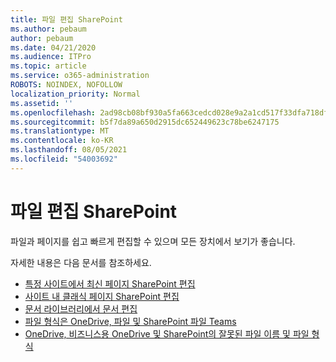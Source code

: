 ```yaml
---
title: 파일 편집 SharePoint
ms.author: pebaum
author: pebaum
ms.date: 04/21/2020
ms.audience: ITPro
ms.topic: article
ms.service: o365-administration
ROBOTS: NOINDEX, NOFOLLOW
localization_priority: Normal
ms.assetid: ''
ms.openlocfilehash: 2ad98cb08bf930a5fa663cedcd028e9a2a1cd517f33dfa718dfb7bbad6607d89
ms.sourcegitcommit: b5f7da89a650d2915dc652449623c78be6247175
ms.translationtype: MT
ms.contentlocale: ko-KR
ms.lasthandoff: 08/05/2021
ms.locfileid: "54003692"
---
```

# <a name="editing-files-in-sharepoint"></a>파일 편집 SharePoint

파일과 페이지를 쉽고 빠르게 편집할 수 있으며 모든 장치에서 보기가 좋습니다. 

자세한 내용은 다음 문서를 참조하세요.

- [특정 사이트에서 최신 페이지 SharePoint 편집](https://support.office.com/article/create-and-use-modern-pages-on-a-sharepoint-site-b3d46deb-27a6-4b1e-87b8-df851e503dec)
- [사이트 내 클래식 페이지 SharePoint 편집](https://support.office.com/article/create-and-edit-classic-sharepoint-pages-ee50e4a0-d0c1-48c8-86e9-d468a8b13bac)
- [문서 라이브러리에서 문서 편집](https://support.office.com/article/Edit-a-document-in-a-document-library-02d8497f-1c13-4114-949a-b8466f639b07)
- [파일 형식은 OneDrive, 파일 및 SharePoint 파일 Teams](https://support.office.com/article/file-types-supported-for-previewing-files-in-onedrive-sharepoint-and-teams-e054cd0f-8ef2-4ccb-937e-26e37419c5e4)
- [OneDrive, 비즈니스용 OneDrive 및 SharePoint의 잘못된 파일 이름 및 파일 형식](https://support.office.com/article/Invalid-file-names-and-file-types-in-OneDrive-OneDrive-for-Business-and-SharePoint-64883a5d-228e-48f5-b3d2-eb39e07630fa)